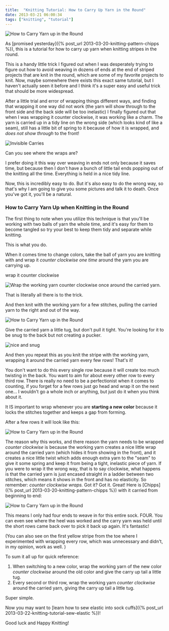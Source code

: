 ```yaml
---
title:  "Knitting Tutorial: How to Carry Up Yarn in the Round"
date: 2013-03-21 06:00:34
tags: ["knitting", "tutorial"]
---
```

![How to Carry Yarn up in the Round](/uploads/2013/03/how-to-carry-header.jpg)

As [promised yesterday]({% post_url 2013-03-20-knitting-pattern-chipps %}), this is a tutorial for how to carry up yarn when knitting stripes in the round.

This is a handy little trick I figured out when I was desperately trying to figure out how to avoid weaving in dozens of ends at the end of striped projects that are knit in the round, which are some of my favorite projects to knit. Now, maybe somewhere there exists this exact same tutorial, but I haven't actually seen it before and I think it's a super easy and useful trick that should be more widespread.

After a little trial and error of wrapping things different ways, and finding that wrapping it one way did not work (the yarn will show through to the front side and the back side will be too inelastic) I finally figured out that when I was wrapping it counter clockwise, it was working like a charm. The yarn is carried up in a tidy line on the wrong side (which looks kind of like a seam), still has a little bit of spring to it because of how it is wrapped, and _does not show through_ to the front!

![Invisible Carries](/uploads/2013/03/wraps-dont-show-through.jpg)

Can you see where the wraps are?

I prefer doing it this way over weaving in ends not only because it saves time, but because then I don't have a bunch of little tail ends popping out of the knitting all the time. Everything is held in a nice tidy line.

Now, this is incredibly easy to do. But it's also easy to do the wrong way, so that's why I am going to give you some pictures and talk it to death. Once you've got it, you'll be a natural.

### How to Carry Yarn Up when Knitting in the Round

The first thing to note when you utilize this technique is that you'll be working with two balls of yarn the whole time, and it's easy for them to become tangled so try your best to keep them tidy and separate while knitting.

This is what you do.

When it comes time to change colors, take the ball of yarn you are knitting with and wrap it _counter clockwise one time_ around the yarn you are carrying up.

wrap it counter clockwise

![Wrap the working yarn counter clockwise once around the carried yarn.](/uploads/2013/03/wrap-counter-clockwise01.jpg)

That is literally all there is to the trick.

And then knit with the working yarn for a few stitches, pulling the carried yarn to the right and out of the way.

![How to Carry Yarn up in the Round](/uploads/2013/03/wrap-counter-clockwise.jpg)

Give the carried yarn a little tug, but don't pull it tight. You're looking for it to be snug to the back but not creating a pucker.

![nice and snug](/uploads/2013/03/tug-the-carried-yarn.jpg)

And then you repeat this as you knit the  stripe with the working yarn, wrapping it around the carried yarn every few rows! That's it!

You don't want to do this every single row because it will create too much twisting in the back. You want to aim for about every other row to every third row. There is really no need to be a perfectionist when it comes to counting, if you forget for a few rows just go head and wrap it on the next one... I wouldn't go a whole inch or anything, but just do it when you think about it.

It IS important to wrap whenever you are **starting a new color** because it locks the stitches together and keeps a gap from forming.

After a few rows it will look like this:

![How to Carry Yarn up in the Round](/uploads/2013/03/how-it-should-look.jpg)

The reason why this works, and there reason the yarn needs to be wrapped _counter clockwise_ is because the working yarn creates a nice little wrap around the carried yarn (which hides it from showing in the front), and it creates a nice little twist which adds enough extra yarn to the "seam" to give it some spring and keep it from being a tight, inelastic piece of yarn. If you were to wrap it the wrong way, that is to say clockwise, what happens is that the carried yarn is just encased straight in a ladder between two stitches, which means it shows in the front and has no elasticity. So remember: _counter clockwise wraps._ Got it? Got it. Great! Here is [Chipps]({% post_url 2013-03-20-knitting-pattern-chipps %}) with it carried from beginning to end:

![How to Carry Yarn up in the Round](/uploads/2013/03/the-full-sock.jpg)

This means I only had four ends to weave in for this entire sock. FOUR. You can even see where the heel was worked and the carry yarn was held until the short rows came back over to pick it back up again. It's fantastic!

(You can also see on the first yellow stripe from the toe where I experimented with wrapping every row, which was unnecessary and didn't, in my opinion, work as well. )

To sum it all up  for quick reference:

1. When switching to a new color, wrap the working yarn of the new color _counter clockwise_ around the old color and give the carry up tail a little tug.
2. Every second or third row, wrap the working yarn _counter clockwise_ around the carried yarn, giving the carry up tail a little tug.

Super simple.

Now you may want to [learn how to sew elastic into sock cuffs]({% post_url 2013-03-22-knitting-tutorial-sew-elastic %})!

Good luck and Happy Knitting!
